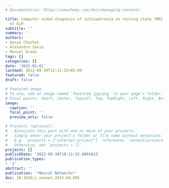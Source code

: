 ```yaml
---
# Documentation: https://wowchemy.com/docs/managing-content/

title: Computer aided diagnosis of schizophrenia on resting state fMRI data by ensembles
  of ELM
subtitle: ''
summary: ''
authors:
- Darya Chyzhyk
- Alexandre Savio
- Manuel Graña
tags: []
categories: []
date: '2015-01-01'
lastmod: 2022-09-30T12:11:52+02:00
featured: false
draft: false

# Featured image
# To use, add an image named `featured.jpg/png` to your page's folder.
# Focal points: Smart, Center, TopLeft, Top, TopRight, Left, Right, BottomLeft, Bottom, BottomRight.
image:
  caption: ''
  focal_point: ''
  preview_only: false

# Projects (optional).
#   Associate this post with one or more of your projects.
#   Simply enter your project's folder or file name without extension.
#   E.g. `projects = ["internal-project"]` references `content/project/deep-learning/index.md`.
#   Otherwise, set `projects = []`.
projects: []
publishDate: '2022-09-30T10:11:52.800101Z'
publication_types:
- '2'
abstract: ''
publication: '*Neural Networks*'
doi: 10.1016/j.neunet.2015.04.002
---
```

